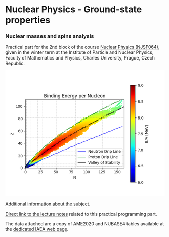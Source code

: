 # Nuclear Physics - Ground-state properties
### Nuclear masses and spins analysis

Practical part for the 2nd block of the course <a href="https://is.cuni.cz/studium/predmety/index.php?do=predmet&kod=NJSF064">Nuclear Physics (NJSF064)</a>, given in the winter term at the Institute of Particle and Nuclear Physics, Faculty of Mathematics and Physics, Charles University, Prague, Czech Republic.

![image](binding_energy.png)

<a href="https://ipnp.cz/~knapp/Nuclear_physics.htm">Additional information about the subject</a>.

<a href="https://pavelstransky.cz/teaching/NJSF064_Block_2.pdf">Direct link to the lecture notes</a> related to this practical programming part.

The data attached are a copy of AME2020 and NUBASE4 tables available at the <a href="https://www-nds.iaea.org/amdc/">dedicated IAEA web page</a>.